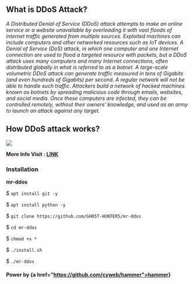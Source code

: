 ## What is DDoS Attack?

<i>
A Distributed Denial of Service (DDoS) attack attempts to make an online service or a website unavailable by overloading it with vast floods of internet traffic generated from multiple sources. Exploited machines can include computers and other networked resources such as IoT devices.
A Denial of Service (DoS) attack, in which one computer and one Internet connection are used to flood a targeted resource with packets, but a DDoS attack uses many computers and many Internet connections, often distributed globally in what is referred to as a botnet.
A large-scale volumetric DDoS attack can generate traffic measured in tens of Gigabits (and even hundreds of Gigabits) per second. A regular network will not be able to handle such traffic. Attackers build a network of hacked machines known as botnets by spreading malicious code through emails, websites, and social media. Once these computers are infected, they can be controlled remotely, without their owners' knowledge, and used as an army to launch an attack against any target.</i>

## How DDoS attack works?

<a href="https://www.javatpoint.com/what-is-ddos-attack"><img src="https://l.top4top.io/p_2589eypuq0.jpg"></a>

<b>More Info Visit : <a href="https://www.javatpoint.com/what-is-ddos-attack">LINK</a></b>

### Installation

<b>mr-ddos</b>

$ `apt install git -y`

$ `apt install python -y`

$ `git clone https://github.com/GH05T-HUNTER5/mr-ddos`

$ `cd mr-ddos`

$ `chmod +x *`

$ `./install.sh`

$ `./mr-ddos`

#### Power by {a href="https://github.com/cyweb/hammer">hammer</a>}
